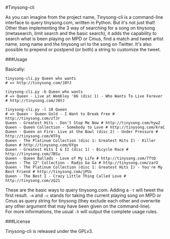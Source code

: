 #Tinysong-cli

As you can imagine from the project name, Tinysong-cli is a command-line interface to query tinysong.com, written in Python. But it's not just that! Other than implementing the 3 way of searching for a song on tinysong (metasearch, limit search and the basic search), it adds the capability to search what is been playing on MPD or Cmus, find a match and tweet artist name, song name and the tinysong url to the song on Twitter. It's also possible to prepend or postpend (or both) a string to customize the tweet.

###Usage

Basically:

	tinysong-cli.py Queen who wants
	# => http://tinysong.com/J8YJ

	tinysong-cli.py -b Queen who wants
	# => Queen - Live at Wembley '86 (disc 1) - Who Wants To Live Forever # http://tinysong.com/J8YJ

	tinysong-cli.py -l 10 Queen
	# => Queen - Queen Gold - I Want to Break Free # http://tinysong.com/zTJr
	Queen - Greatest Hits - Don't Stop Me Now # http://tinysong.com/hyw2
	Queen - Queen Collection - Somebody to Love # http://tinysong.com/kraC
	Queen - Queen on Fire: Live at the Bowl (disc 2) - Under Pressure # http://tinysong.com/HTFq
	Queen - The Platinum Collection (disc 1: Greatest Hits I) - Killer Queen # http://tinysong.com/6Ygx
	Queen - Greatest Hits I & II (disc 1) - Bicycle Race # http://tinysong.com/7BSu
	Queen - Queen Ballads - Love of My Life # http://tinysong.com/7ftQ
	Queen - The 12" Collection - Radio Ga Ga # http://tinysong.com/zarO
	Queen - The Platinum Collection (disc 1: Greatest Hits I) - You're My Best Friend # http://tinysong.com/jPUs
	Queen - The Best I - Crazy Little Thing Called Love # http://tinysong.com/zG21

These are the basic ways to query tinysong.com. Adding a `-t` will tweet the first result. `-m` and `-c` stands for taking the current playing song on MPD or Cmus as query string for tinysong (they exclude each other and overwrite any other argument that may have been given on the command-line).  
For more informations, the usual `-h` will output the complete usage rules.

###License

Tinysong-cli is released under the GPLv3.
